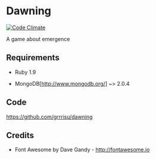 Dawning
==

[![Code Climate](https://codeclimate.com/github/grrrisu/dawning.png)](https://codeclimate.com/github/grrrisu/dawning)

A game about emergence

Requirements
--

* Ruby 1.9

* MongoDB[http://www.mongodb.org/] ~> 2.0.4

Code
--

https://github.com/grrrisu/dawning

Credits
--

* Font Awesome by Dave Gandy - http://fontawesome.io
